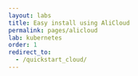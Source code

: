 ```yaml
---
layout: labs
title: Easy install using AliCloud
permalink: pages/alicloud
lab: kubernetes
order: 1
redirect_to:
  - /quickstart_cloud/
---
```

